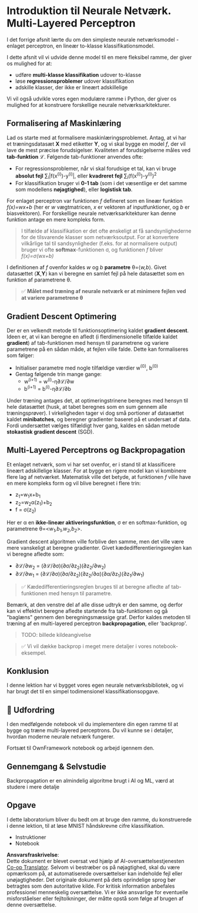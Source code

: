 <!--
CO_OP_TRANSLATOR_METADATA:
{
  "original_hash": "df98b2c59f87d8543135301e87969f70",
  "translation_date": "2025-05-20T02:21:13+00:00",
  "source_file": "15-rag-and-vector-databases/data/own_framework.md",
  "language_code": "da"
}
-->
# Introduktion til Neurale Netværk. Multi-Layered Perceptron

I det forrige afsnit lærte du om den simpleste neurale netværksmodel - enlaget perceptron, en lineær to-klasse klassifikationsmodel.

I dette afsnit vil vi udvide denne model til en mere fleksibel ramme, der giver os mulighed for at:

* udføre **multi-klasse klassifikation** udover to-klasse
* løse **regressionsproblemer** udover klassifikation
* adskille klasser, der ikke er lineært adskillelige

Vi vil også udvikle vores egen modulære ramme i Python, der giver os mulighed for at konstruere forskellige neurale netværksarkitekturer.

## Formalisering af Maskinlæring

Lad os starte med at formalisere maskinlæringsproblemet. Antag, at vi har et træningsdatasæt **X** med etiketter **Y**, og vi skal bygge en model *f*, der vil lave de mest præcise forudsigelser. Kvaliteten af forudsigelserne måles ved **tab-funktion** ℒ. Følgende tab-funktioner anvendes ofte:

* For regressionsproblemer, når vi skal forudsige et tal, kan vi bruge **absolut fejl** ∑<sub>i</sub>|f(x<sup>(i)</sup>)-y<sup>(i)</sup>|, eller **kvadreret fejl** ∑<sub>i</sub>(f(x<sup>(i)</sup>)-y<sup>(i)</sup>)<sup>2</sup>
* For klassifikation bruger vi **0-1 tab** (som i det væsentlige er det samme som modellens **nøjagtighed**), eller **logistisk tab**.

For enlaget perceptron var funktionen *f* defineret som en lineær funktion *f(x)=wx+b* (her er *w* vægtmatricen, *x* er vektoren af inputfunktioner, og *b* er biasvektoren). For forskellige neurale netværksarkitekturer kan denne funktion antage en mere kompleks form.

> I tilfælde af klassifikation er det ofte ønskeligt at få sandsynlighederne for de tilsvarende klasser som netværksoutput. For at konvertere vilkårlige tal til sandsynligheder (f.eks. for at normalisere output) bruger vi ofte **softmax**-funktionen σ, og funktionen *f* bliver *f(x)=σ(wx+b)*

I definitionen af *f* ovenfor kaldes *w* og *b* **parametre** θ=⟨*w,b*⟩. Givet datasættet ⟨**X**,**Y**⟩ kan vi beregne en samlet fejl på hele datasættet som en funktion af parametrene θ.

> ✅ **Målet med træning af neurale netværk er at minimere fejlen ved at variere parametrene θ**

## Gradient Descent Optimering

Der er en velkendt metode til funktionsoptimering kaldet **gradient descent**. Ideen er, at vi kan beregne en afledt (i flerdimensionelle tilfælde kaldet **gradient**) af tab-funktionen med hensyn til parametrene og variere parametrene på en sådan måde, at fejlen ville falde. Dette kan formaliseres som følger:

* Initialiser parametre med nogle tilfældige værdier w<sup>(0)</sup>, b<sup>(0)</sup>
* Gentag følgende trin mange gange:
    - w<sup>(i+1)</sup> = w<sup>(i)</sup>-η∂ℒ/∂w
    - b<sup>(i+1)</sup> = b<sup>(i)</sup>-η∂ℒ/∂b

Under træning antages det, at optimeringstrinene beregnes med hensyn til hele datasættet (husk, at tabet beregnes som en sum gennem alle træningsprøver). I virkeligheden tager vi dog små portioner af datasættet kaldet **minibatches**, og beregner gradienter baseret på et undersæt af data. Fordi undersættet vælges tilfældigt hver gang, kaldes en sådan metode **stokastisk gradient descent** (SGD).

## Multi-Layered Perceptrons og Backpropagation

Et enlaget netværk, som vi har set ovenfor, er i stand til at klassificere lineært adskillelige klasser. For at bygge en rigere model kan vi kombinere flere lag af netværket. Matematisk ville det betyde, at funktionen *f* ville have en mere kompleks form og vil blive beregnet i flere trin:
* z<sub>1</sub>=w<sub>1</sub>x+b<sub>1</sub>
* z<sub>2</sub>=w<sub>2</sub>α(z<sub>1</sub>)+b<sub>2</sub>
* f = σ(z<sub>2</sub>)

Her er α en **ikke-lineær aktiveringsfunktion**, σ er en softmax-funktion, og parametrene θ=<*w<sub>1</sub>,b<sub>1</sub>,w<sub>2</sub>,b<sub>2</sub>*>.

Gradient descent algoritmen ville forblive den samme, men det ville være mere vanskeligt at beregne gradienter. Givet kædedifferentieringsreglen kan vi beregne afledte som:

* ∂ℒ/∂w<sub>2</sub> = (∂ℒ/∂σ)(∂σ/∂z<sub>2</sub>)(∂z<sub>2</sub>/∂w<sub>2</sub>)
* ∂ℒ/∂w<sub>1</sub> = (∂ℒ/∂σ)(∂σ/∂z<sub>2</sub>)(∂z<sub>2</sub>/∂α)(∂α/∂z<sub>1</sub>)(∂z<sub>1</sub>/∂w<sub>1</sub>)

> ✅ Kædedifferentieringsreglen bruges til at beregne afledte af tab-funktionen med hensyn til parametre.

Bemærk, at den venstre del af alle disse udtryk er den samme, og derfor kan vi effektivt beregne afledte startende fra tab-funktionen og gå "baglæns" gennem den beregningsmæssige graf. Derfor kaldes metoden til træning af en multi-layered perceptron **backpropagation**, eller 'backprop'.

> TODO: billede kildeangivelse

> ✅ Vi vil dække backprop i meget mere detaljer i vores notebook-eksempel.

## Konklusion

I denne lektion har vi bygget vores egen neurale netværksbibliotek, og vi har brugt det til en simpel todimensionel klassifikationsopgave.

## 🚀 Udfordring

I den medfølgende notebook vil du implementere din egen ramme til at bygge og træne multi-layered perceptrons. Du vil kunne se i detaljer, hvordan moderne neurale netværk fungerer.

Fortsæt til OwnFramework notebook og arbejd igennem den.

## Gennemgang & Selvstudie

Backpropagation er en almindelig algoritme brugt i AI og ML, værd at studere i mere detalje

## Opgave

I dette laboratorium bliver du bedt om at bruge den ramme, du konstruerede i denne lektion, til at løse MNIST håndskrevne cifre klassifikation.

* Instruktioner
* Notebook

**Ansvarsfraskrivelse**:  
Dette dokument er blevet oversat ved hjælp af AI-oversættelsestjenesten [Co-op Translator](https://github.com/Azure/co-op-translator). Selvom vi bestræber os på nøjagtighed, skal du være opmærksom på, at automatiserede oversættelser kan indeholde fejl eller unøjagtigheder. Det originale dokument på dets oprindelige sprog bør betragtes som den autoritative kilde. For kritisk information anbefales professionel menneskelig oversættelse. Vi er ikke ansvarlige for eventuelle misforståelser eller fejltolkninger, der måtte opstå som følge af brugen af denne oversættelse.